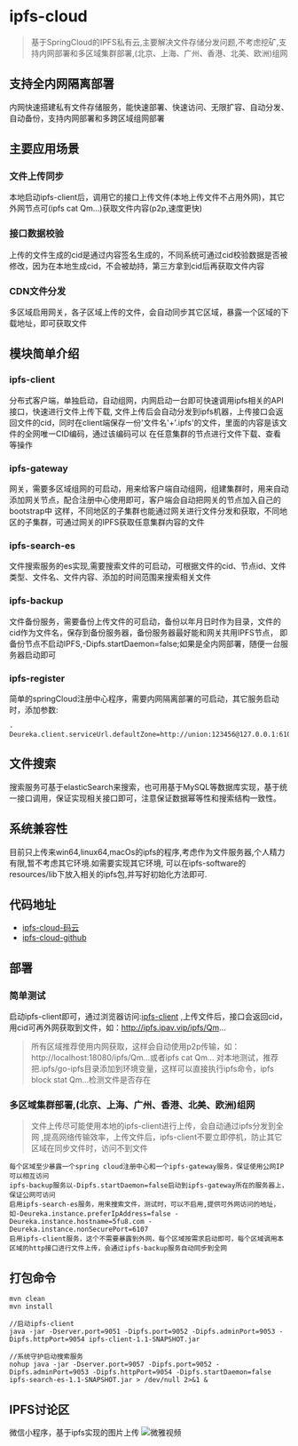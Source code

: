 # ipfs-cloud

> 基于SpringCloud的IPFS私有云,主要解决文件存储分发问题,不考虑挖矿,支持内网部署和多区域集群部署,(北京、上海、广州、香港、北美、欧洲)组网

## 支持全内网隔离部署
内网快速搭建私有文件存储服务，能快速部署、快速访问、无限扩容、自动分发、自动备份，支持内网部署和多跨区域组网部署

## 主要应用场景
### 文件上传同步
本地启动ipfs-client后，调用它的接口上传文件(本地上传文件不占用外网)，其它外网节点可(ipfs cat Qm...)获取文件内容(p2p,速度更快)

### 接口数据校验
上传的文件生成的cid是通过内容签名生成的，不同系统可通过cid校验数据是否被修改，因为在本地生成cid，不会被劫持，第三方拿到cid后再获取文件内容

### CDN文件分发
多区域启用网关，各子区域上传的文件，会自动同步其它区域，暴露一个区域的下载地址，即可获取文件

## 模块简单介绍
### ipfs-client
分布式客户端，单独启动，自动组网，内网启动一台即可快速调用ipfs相关的API接口，快速进行文件上传下载,
文件上传后会自动分发到ipfs机器，上传接口会返回文件的cid，同时在client端保存一份'文件名'+'.ipfs'的文件，里面的内容是该文件的全网唯一CID编码，通过该编码可以
在任意集群的节点进行文件下载、查看等操作

### ipfs-gateway
网关，需要多区域组网的可启动，用来给客户端自动组网，组建集群时，用来自动添加网关节点，配合注册中心使用即可，客户端会自动把网关的节点加入自己的bootstrap中
这样，不同地区的子集群也能通过网关进行文件分发和获取，不同地区的子集群，可通过网关的IPFS获取任意集群内容的文件

### ipfs-search-es
文件搜索服务的es实现,需要搜索文件的可启动，可根据文件的cid、节点id、文件类型、文件名、文件内容、添加的时间范围来搜索相关文件

### ipfs-backup
文件备份服务，需要备份上传文件的可启动，备份以年月日时作为目录，文件的cid作为文件名，保存到备份服务器，备份服务器最好能和网关共用IPFS节点，
即备份节点不启动IPFS,-Dipfs.startDaemon=false;如果是全内网部署，随便一台服务器启动即可

### ipfs-register
简单的springCloud注册中心程序，需要内网隔离部署的可启动，其它服务启动时，添加参数:
```shell
-Deureka.client.serviceUrl.defaultZone=http://union:123456@127.0.0.1:6109/eureka/
```

## 文件搜索
搜索服务可基于elasticSearch来搜索，也可用基于MySQL等数据库实现，基于统一接口调用，保证实现相关接口即可，注意保证数据幂等性和搜索结构一致性。

## 系统兼容性
目前只上传来win64,linux64,macOs的ipfs的程序,考虑作为文件服务器,个人精力有限,暂不考虑其它环境.如需要实现其它环境,
可以在ipfs-software的resources/lib下放入相关的ipfs包,并写好初始化方法即可.

## 代码地址
* [ipfs-cloud-码云](https://gitee.com/doobo/ipfs-cloud)
* [ipfs-cloud-github](https://github.com/doobo/ipfs-cloud)

## 部署
### 简单测试
启动ipfs-client即可，通过浏览器访问:[ipfs-client](http://127.0.0.1:6103/)
,上传文件后，接口会返回cid，用cid可再外网获取到文件，如：http://ipfs.ipav.vip/ipfs/Qm...

> 所有区域推荐使用内网获取，这样会自动使用p2p传输，如：http://localhost:18080/ipfs/Qm...或者ipfs cat Qm...
> 对本地测试，推荐把.ipfs/go-ipfs目录添加到环境变量，这样可以直接执行ipfs命令，ipfs block stat Qm...检测文件是否存在

### 多区域集群部署,(北京、上海、广州、香港、北美、欧洲)组网
> 文件上传尽可能使用本地的ipfs-client进行上传，会自动通过ipfs分发到全网
> ,提高网络传输效率，上传文件后，ipfs-client不要立即停机，防止其它区域在同步文件时，访问不到文件

```
每个区域至少暴露一个spring cloud注册中心和一个ipfs-gateway服务，保证使用公网IP可以相互访问
ipfs-backup服务以-Dipfs.startDaemon=false启动到ipfs-gateway所在的服务器上，保证公网可访问
启用ipfs-search-es服务，用来搜索文件，测试时，可以不启用,提供可外网访问的地址，如-Deureka.instance.preferIpAddress=false -Deureka.instance.hostname=5fu8.com -Deureka.instance.nonSecurePort=6107
启用ipfs-client服务，这个不需要暴露到外网，每个区域按需求启动即可，每个区域调用本区域的http接口进行文件上传，会通过ipfs-backup服务自动同步到全网
```


## 打包命令
```
mvn clean
mvn install

//启动ipfs-client
java -jar -Dserver.port=9051 -Dipfs.port=9052 -Dipfs.adminPort=9053 -Dipfs.httpPort=9054 ipfs-client-1.1-SNAPSHOT.jar

//系统守护启动搜索服务
nohup java -jar -Dserver.port=9057 -Dipfs.port=9052 -Dipfs.adminPort=9053 -Dipfs.httpPort=9054 -Dipfs.startDaemon=false ipfs-search-es-1.1-SNAPSHOT.jar > /dev/null 2>&1 &
```

## IPFS讨论区
微信小程序，基于ipfs实现的图片上传
![微雅视频](https://ipfs.ipav.vip/ipfs/QmRJd1LoyQWQFmoM88hohaHkhAnSkNVATAs8AXvTamZS1m)